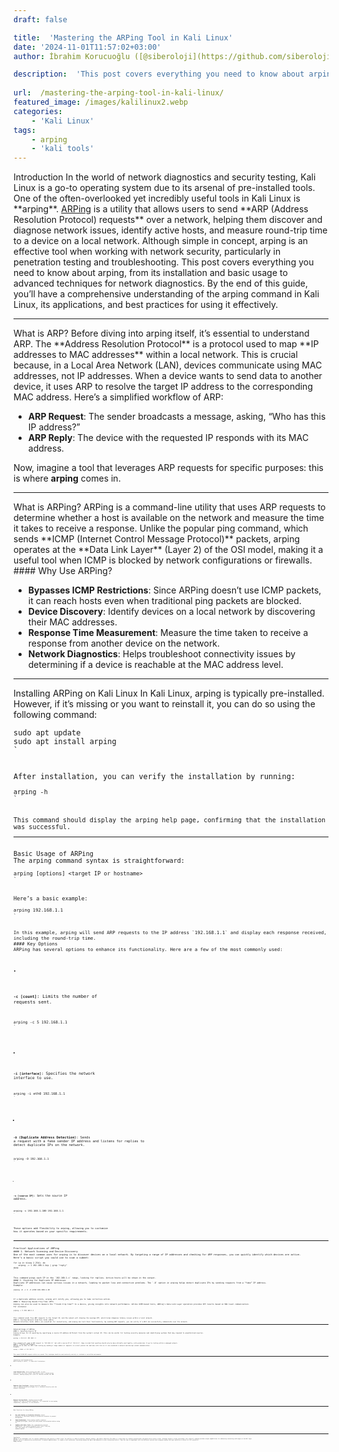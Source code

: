 ```yaml
---
draft: false

title:  'Mastering the ARPing Tool in Kali Linux'
date: '2024-11-01T11:57:02+03:00'
author: İbrahim Korucuoğlu ([@siberoloji](https://github.com/siberoloji))

description:  'This post covers everything you need to know about arping, from its installation and basic usage to advanced techniques for network diagnostics.' 
 
url:  /mastering-the-arping-tool-in-kali-linux/
featured_image: /images/kalilinux2.webp
categories:
    - 'Kali Linux'
tags:
    - arping
    - 'kali tools'
---
```


<!-- wp:jetpack/markdown {"source":"### Introduction 
In the world of network diagnostics and security testing, Kali Linux is a go-to operating system due to its arsenal of pre-installed tools. One of the often-overlooked yet incredibly useful tools in Kali Linux is **arping**. [ARPing](https://www.habets.pp.se/synscan/programs.php?prog=arping) is a utility that allows users to send **ARP (Address Resolution Protocol) requests** over a network, helping them discover and diagnose network issues, identify active hosts, and measure round-trip time to a device on a local network. Although simple in concept, arping is an effective tool when working with network security, particularly in penetration testing and troubleshooting. 
This post covers everything you need to know about arping, from its installation and basic usage to advanced techniques for network diagnostics. By the end of this guide, you'll have a comprehensive understanding of the arping command in Kali Linux, its applications, and best practices for using it effectively. 
\u002d\u002d- 
### What is ARP? 
Before diving into arping itself, it's essential to understand ARP. The **Address Resolution Protocol** is a protocol used to map **IP addresses to MAC addresses** within a local network. This is crucial because, in a Local Area Network (LAN), devices communicate using MAC addresses, not IP addresses. When a device wants to send data to another device, it uses ARP to resolve the target IP address to the corresponding MAC address. 
Here’s a simplified workflow of ARP: 
1. **ARP Request**: The sender broadcasts a message, asking, \u0022Who has this IP address?\u0022\n2. **ARP Reply**: The device with the requested IP responds with its MAC address. 
Now, imagine a tool that leverages ARP requests for specific purposes: this is where **arping** comes in. 
\u002d\u002d- 
### What is ARPing? 
ARPing is a command-line utility that uses ARP requests to determine whether a host is available on the network and measure the time it takes to receive a response. Unlike the popular ping command, which sends **ICMP (Internet Control Message Protocol)** packets, arping operates at the **Data Link Layer** (Layer 2) of the OSI model, making it a useful tool when ICMP is blocked by network configurations or firewalls. 
#### Why Use ARPing? 
* **Bypasses ICMP Restrictions**: Since ARPing doesn’t use ICMP packets, it can reach hosts even when traditional ping packets are blocked.\n* **Device Discovery**: Identify devices on a local network by discovering their MAC addresses.\n* **Response Time Measurement**: Measure the time taken to receive a response from another device on the network.\n* **Network Diagnostics**: Helps troubleshoot connectivity issues by determining if a device is reachable at the MAC address level. 
\u002d\u002d- 
### Installing ARPing on Kali Linux 
In Kali Linux, arping is typically pre-installed. However, if it’s missing or you want to reinstall it, you can do so using the following command: 

```bash\nsudo apt update\nsudo apt install arping\n
``` 
After installation, you can verify the installation by running: 

```bash\narping -h\n
``` 
This command should display the arping help page, confirming that the installation was successful. 
\u002d\u002d- 
### Basic Usage of ARPing 
The arping command syntax is straightforward: 

```bash\narping [options] \n
``` 
Here’s a basic example: 

```bash\narping 192.168.1.1\n
``` 
In this example, arping will send ARP requests to the IP address `192.168.1.1` and display each response received, including the round-trip time. 
#### Key Options 
ARPing has several options to enhance its functionality. Here are a few of the most commonly used: 
* **`-c [count]`**: Limits the number of requests sent.\n  \n  ```bash\n  arping -c 5 192.168.1.1\n  ``` 
* **`-i [interface]`**: Specifies the network interface to use. 
  ```bash\n  arping -i eth0 192.168.1.1\n  ``` 
* **`-D` (Duplicate Address Detection)**: Sends a request with a fake sender IP address and listens for replies to detect duplicate IPs on the network. 
  ```bash\n  arping -D 192.168.1.1\n  ``` 
* **`-s [source IP]`**: Sets the source IP address. 
  ```bash\n  arping -s 192.168.1.100 192.168.1.1\n  ``` 
These options add flexibility to arping, allowing you to customize how it operates based on your specific requirements. 
\u002d\u002d- 
### Practical Applications of ARPing 
#### 1. Network Scanning and Device Discovery 
One of the most common uses for arping is to discover devices on a local network. By targeting a range of IP addresses and checking for ARP responses, you can quickly identify which devices are active. 
Here's a basic script you could use to scan a subnet: 

```bash\nfor ip in $(seq 1 254); do\n    arping -c 1 192.168.1.$ip | grep \u0022reply\u0022\ndone\n
``` 
This command pings each IP in the `192.168.1.x` range, looking for replies. Active hosts will be shown in the output. 
#### 2. Checking for Duplicate IP Addresses 
Duplicate IP addresses can cause serious issues in a network, leading to packet loss and connection problems. The `-D` option in arping helps detect duplicate IPs by sending requests from a \u0022fake\u0022 IP address. 
Example: 

```bash\narping -D -c 2 -I eth0 192.168.1.10\n
``` 
If a duplicate address exists, arping will notify you, allowing you to take corrective action. 
#### 3. Measuring Round-Trip Time (RTT) 
Arping can also be used to measure the **round-trip time** to a device, giving insights into network performance. Unlike ICMP-based tools, ARPing’s Data Link Layer operation provides RTT results based on MAC-level communication. 
For instance: 

```bash\narping -c 5 192.168.1.1\n
``` 
This command sends five ARP requests to the target IP, and the output will display the average RTT, which helps diagnose latency issues within a local network. 
#### 4. Testing Network Interface Cards (NICs) 
Network Interface Cards (NICs) are essential for connectivity, and arping can test their functionality. By sending ARP requests, you can verify if a NIC can successfully communicate over the network. 
\u002d\u002d- 
### Advanced Usage of ARPing 
#### 1. Spoofing Source IP 
Arping allows for IP spoofing by specifying a source IP address different from the system's actual IP. This can be useful for testing security measures and identifying systems that may respond to unauthorized sources. 
Example: 

```bash\narping -s 10.0.0.1 192.168.1.1\n
``` 
This command will send an ARP request to `192.168.1.1` but with a source IP of `10.0.0.1`. Keep in mind that spoofing should only be done ethically and legally, with permission if you’re testing within a managed network. 
#### 2. Flooding ARP Requests 
ARPing can be used for ARP flood testing by sending a large number of requests in a short period. Be cautious with this as it can overwhelm a network and disrupt normal communication. 
Example: 

```bash\narping -c 10000 -w 1 192.168.1.1\n
``` 
This sends 10,000 ARP requests within one second. This technique should be used cautiously and only in isolated or controlled environments. 
\u002d\u002d- 
### Limitations and Considerations 
While arping is useful, it comes with limitations: 
1. **Local Network Only**: Since arping uses ARP, it only works within the local subnet. ARP packets aren’t routed across networks, meaning arping won’t work for devices outside the LAN.\n  \n2. **Requires Root Privileges**: Arping typically requires root or administrative privileges, as it interacts directly with the network interfaces. 
3. **Network Overload Risks**: Sending excessive ARP requests can lead to network congestion. It’s essential to use arping responsibly, especially in live networks. 
\u002d\u002d- 
### Best Practices for Using ARPing 
* **Use with Caution on Production Networks**: Avoid excessive or continuous arping on production networks to prevent disruptions.\n* **Check Permissions**: Since arping usually requires elevated privileges, ensure you have proper authorization before using it.\n* **Combine with Other Tools**: For comprehensive network diagnostics, use arping alongside other tools like `ping`, `nmap`, and `tcpdump` for a complete picture of network health. 
\u002d\u002d- 
### Conclusion 
ARPing is an invaluable tool for network diagnostics and security in Kali Linux. Its ability to identify devices, measure latency, and detect duplicate IPs makes it a must-have for network professionals and penetration testers alike. Although arping is often overlooked, this powerful command provides unique capabilities for addressing networking challenges at the MAC layer. 
Whether you're a cybersecurity professional, a network administrator, or simply a tech enthusiast, mastering arping can add a new dimension to your networking toolkit. Take the time to experiment with the different options and integrate arping into your workflow to unlock its full potential. 
Happy arping!"} -->
<div class="wp-block-jetpack-markdown">Introduction
In the world of network diagnostics and security testing, Kali Linux is a go-to operating system due to its arsenal of pre-installed tools. One of the often-overlooked yet incredibly useful tools in Kali Linux is **arping**. <a href="https://www.habets.pp.se/synscan/programs.php?prog=arping">ARPing</a> is a utility that allows users to send **ARP (Address Resolution Protocol) requests** over a network, helping them discover and diagnose network issues, identify active hosts, and measure round-trip time to a device on a local network. Although simple in concept, arping is an effective tool when working with network security, particularly in penetration testing and troubleshooting.
This post covers everything you need to know about arping, from its installation and basic usage to advanced techniques for network diagnostics. By the end of this guide, you’ll have a comprehensive understanding of the arping command in Kali Linux, its applications, and best practices for using it effectively.
<hr>
What is ARP?
Before diving into arping itself, it’s essential to understand ARP. The **Address Resolution Protocol** is a protocol used to map **IP addresses to MAC addresses** within a local network. This is crucial because, in a Local Area Network (LAN), devices communicate using MAC addresses, not IP addresses. When a device wants to send data to another device, it uses ARP to resolve the target IP address to the corresponding MAC address.
Here’s a simplified workflow of ARP:

* **ARP Request**: The sender broadcasts a message, asking, “Who has this IP address?”
* **ARP Reply**: The device with the requested IP responds with its MAC address.

Now, imagine a tool that leverages ARP requests for specific purposes: this is where **arping** comes in.
<hr>
What is ARPing?
ARPing is a command-line utility that uses ARP requests to determine whether a host is available on the network and measure the time it takes to receive a response. Unlike the popular ping command, which sends **ICMP (Internet Control Message Protocol)** packets, arping operates at the **Data Link Layer** (Layer 2) of the OSI model, making it a useful tool when ICMP is blocked by network configurations or firewalls.
#### Why Use ARPing?

* **Bypasses ICMP Restrictions**: Since ARPing doesn’t use ICMP packets, it can reach hosts even when traditional ping packets are blocked.
* **Device Discovery**: Identify devices on a local network by discovering their MAC addresses.
* **Response Time Measurement**: Measure the time taken to receive a response from another device on the network.
* **Network Diagnostics**: Helps troubleshoot connectivity issues by determining if a device is reachable at the MAC address level.

<hr>
Installing ARPing on Kali Linux
In Kali Linux, arping is typically pre-installed. However, if it’s missing or you want to reinstall it, you can do so using the following command:
<pre><code class="language-bash">sudo apt update
sudo apt install arping
`</pre>
After installation, you can verify the installation by running:
<pre><code class="language-bash">arping -h
`</pre>
This command should display the arping help page, confirming that the installation was successful.
<hr>
Basic Usage of ARPing
The arping command syntax is straightforward:
<pre><code class="language-bash">arping [options] &lt;target IP or hostname&gt;
`</pre>
Here’s a basic example:
<pre><code class="language-bash">arping 192.168.1.1
`</pre>
In this example, arping will send ARP requests to the IP address `192.168.1.1` and display each response received, including the round-trip time.
#### Key Options
ARPing has several options to enhance its functionality. Here are a few of the most commonly used:

* 
**`-c [count]`**: Limits the number of requests sent.
<pre><code class="language-bash">arping -c 5 192.168.1.1
`</pre>

* 
**`-i [interface]`**: Specifies the network interface to use.
<pre><code class="language-bash">arping -i eth0 192.168.1.1
`</pre>

* 
**`-D` (Duplicate Address Detection)**: Sends a request with a fake sender IP address and listens for replies to detect duplicate IPs on the network.
<pre><code class="language-bash">arping -D 192.168.1.1
`</pre>

* 
**`-s [source IP]`**: Sets the source IP address.
<pre><code class="language-bash">arping -s 192.168.1.100 192.168.1.1
`</pre>


These options add flexibility to arping, allowing you to customize how it operates based on your specific requirements.
<hr>
Practical Applications of ARPing
#### 1. Network Scanning and Device Discovery
One of the most common uses for arping is to discover devices on a local network. By targeting a range of IP addresses and checking for ARP responses, you can quickly identify which devices are active.
Here’s a basic script you could use to scan a subnet:
<pre><code class="language-bash">for ip in $(seq 1 254); do
    arping -c 1 192.168.1.$ip | grep &quot;reply&quot;
done
`</pre>
This command pings each IP in the `192.168.1.x` range, looking for replies. Active hosts will be shown in the output.
#### 2. Checking for Duplicate IP Addresses
Duplicate IP addresses can cause serious issues in a network, leading to packet loss and connection problems. The `-D` option in arping helps detect duplicate IPs by sending requests from a “fake” IP address.
Example:
<pre><code class="language-bash">arping -D -c 2 -I eth0 192.168.1.10
`</pre>
If a duplicate address exists, arping will notify you, allowing you to take corrective action.
#### 3. Measuring Round-Trip Time (RTT)
Arping can also be used to measure the **round-trip time** to a device, giving insights into network performance. Unlike ICMP-based tools, ARPing’s Data Link Layer operation provides RTT results based on MAC-level communication.
For instance:
<pre><code class="language-bash">arping -c 5 192.168.1.1
`</pre>
This command sends five ARP requests to the target IP, and the output will display the average RTT, which helps diagnose latency issues within a local network.
#### 4. Testing Network Interface Cards (NICs)
Network Interface Cards (NICs) are essential for connectivity, and arping can test their functionality. By sending ARP requests, you can verify if a NIC can successfully communicate over the network.
<hr>
Advanced Usage of ARPing
#### 1. Spoofing Source IP
Arping allows for IP spoofing by specifying a source IP address different from the system’s actual IP. This can be useful for testing security measures and identifying systems that may respond to unauthorized sources.
Example:
<pre><code class="language-bash">arping -s 10.0.0.1 192.168.1.1
`</pre>
This command will send an ARP request to `192.168.1.1` but with a source IP of `10.0.0.1`. Keep in mind that spoofing should only be done ethically and legally, with permission if you’re testing within a managed network.
#### 2. Flooding ARP Requests
ARPing can be used for ARP flood testing by sending a large number of requests in a short period. Be cautious with this as it can overwhelm a network and disrupt normal communication.
Example:
<pre><code class="language-bash">arping -c 10000 -w 1 192.168.1.1
`</pre>
This sends 10,000 ARP requests within one second. This technique should be used cautiously and only in isolated or controlled environments.
<hr>
Limitations and Considerations
While arping is useful, it comes with limitations:

* 
**Local Network Only**: Since arping uses ARP, it only works within the local subnet. ARP packets aren’t routed across networks, meaning arping won’t work for devices outside the LAN.

* 
**Requires Root Privileges**: Arping typically requires root or administrative privileges, as it interacts directly with the network interfaces.

* 
**Network Overload Risks**: Sending excessive ARP requests can lead to network congestion. It’s essential to use arping responsibly, especially in live networks.


<hr>
Best Practices for Using ARPing

* **Use with Caution on Production Networks**: Avoid excessive or continuous arping on production networks to prevent disruptions.
* **Check Permissions**: Since arping usually requires elevated privileges, ensure you have proper authorization before using it.
* **Combine with Other Tools**: For comprehensive network diagnostics, use arping alongside other tools like `ping`, `nmap`, and `tcpdump` for a complete picture of network health.

<hr>
Conclusion
ARPing is an invaluable tool for network diagnostics and security in Kali Linux. Its ability to identify devices, measure latency, and detect duplicate IPs makes it a must-have for network professionals and penetration testers alike. Although arping is often overlooked, this powerful command provides unique capabilities for addressing networking challenges at the MAC layer.
Whether you’re a cybersecurity professional, a network administrator, or simply a tech enthusiast, mastering arping can add a new dimension to your networking toolkit. Take the time to experiment with the different options and integrate arping into your workflow to unlock its full potential.
Happy arping!
</div>
<!-- /wp:jetpack/markdown -->




